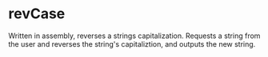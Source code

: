 # revCase
Written in assembly, reverses a strings capitalization.
Requests a string from the user and reverses the string's capitaliztion, and outputs the new string.
